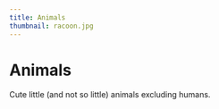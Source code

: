 ```yaml
---
title: Animals
thumbnail: racoon.jpg
---
```


# Animals
Cute little (and not so little) animals excluding humans.
